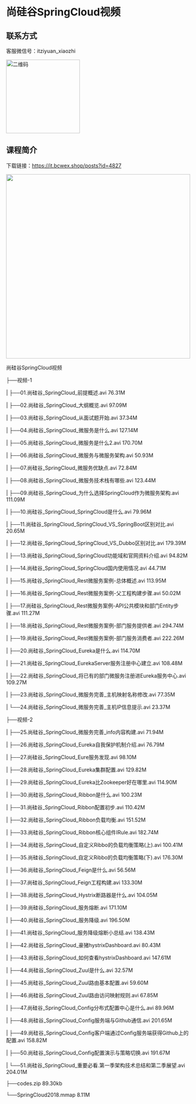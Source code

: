 # 尚硅谷SpringCloud视频

## 联系方式

客服微信号：itziyuan_xiaozhi

<img src="https://ziyuanyun.oss-cn-guangzhou.aliyuncs.com/common/20240614073449/666b82192834a.jpg" width="200" height="200" alt="二维码">

## 课程简介

下载链接：https://it.bcwex.shop/posts?id=4827

<img src="https://ziyuanyun.oss-cn-guangzhou.aliyuncs.com/yun/20241201153540/674c11cc4366c.jpg" width="500" alt="">

  

 尚硅谷SpringCloud视频

 ├──视频-1

 | ├──01.尚硅谷_SpringCloud_前提概述.avi 76.31M

 | ├──02.尚硅谷_SpringCloud_大纲概览.avi 97.09M

 | ├──03.尚硅谷_SpringCloud_从面试题开始.avi 37.34M

 | ├──04.尚硅谷_SpringCloud_微服务是什么.avi 127.14M

 | ├──05.尚硅谷_SpringCloud_微服务是什么2.avi 170.70M

 | ├──06.尚硅谷_SpringCloud_微服务与微服务架构.avi 50.93M

 | ├──07.尚硅谷_SpringCloud_微服务优缺点.avi 72.84M

 | ├──08.尚硅谷_SpringCloud_微服务技术栈有哪些.avi 123.44M

 | ├──09.尚硅谷_SpringCloud_为什么选择SpringCloud作为微服务架构.avi 111.09M

 | ├──10.尚硅谷_SpringCloud_SpringCloud是什么.avi 79.96M

 | ├──11.尚硅谷_SpringCloud_SpringCloud_VS_SpringBoot区别对比.avi 20.65M

 | ├──12.尚硅谷_SpringCloud_SpringCloud_VS_Dubbo区别对比.avi 179.39M

 | ├──13.尚硅谷_SpringCloud_SpringCloud功能域和官网资料介绍.avi 94.82M

 | ├──14.尚硅谷_SpringCloud_SpringCloud国内使用情况.avi 44.71M

 | ├──15.尚硅谷_SpringCloud_Rest微服务案例-总体概述.avi 113.95M

 | ├──16.尚硅谷_SpringCloud_Rest微服务案例-父工程构建步骤.avi 50.02M

 | ├──17.尚硅谷_SpringCloud_Rest微服务案例-API公共模块和部门Entity步骤.avi 111.27M

 | ├──18.尚硅谷_SpringCloud_Rest微服务案例-部门服务提供者.avi 294.74M

 | ├──19.尚硅谷_SpringCloud_Rest微服务案例-部门服务消费者.avi 222.26M

 | ├──20.尚硅谷_SpringCloud_Eureka是什么.avi 114.70M

 | ├──21.尚硅谷_SpringCloud_EurekaServer服务注册中心建立.avi 108.48M

 | ├──22.尚硅谷_SpringCloud_将已有的部门微服务注册进Eureka服务中心.avi 109.27M

 | ├──23.尚硅谷_SpringCloud_微服务完善_主机映射名称修改.avi 77.35M

 | └──24.尚硅谷_SpringCloud_微服务完善_主机IP信息提示.avi 23.37M

 ├──视频-2

 | ├──25.尚硅谷_SpringCloud_微服务完善_info内容构建.avi 71.94M

 | ├──26.尚硅谷_SpringCloud_Eureka自我保护机制介绍.avi 76.79M

 | ├──27.尚硅谷_SpringCloud_Eure服务发现.avi 98.10M

 | ├──28.尚硅谷_SpringCloud_Eureka集群配置.avi 129.82M

 | ├──29.尚硅谷_SpringCloud_Eureka比Zookeeper好在哪里.avi 114.90M

 | ├──30.尚硅谷_SpringCloud_Ribbon是什么.avi 100.23M

 | ├──31.尚硅谷_SpringCloud_Ribbon配置初步.avi 110.42M

 | ├──32.尚硅谷_SpringCloud_Ribbon负载均衡.avi 151.52M

 | ├──33.尚硅谷_SpringCloud_Ribbon核心组件IRule.avi 182.74M

 | ├──34.尚硅谷_SpringCloud_自定义Ribbo的负载均衡策略(上).avi 100.41M

 | ├──35.尚硅谷_SpringCloud_自定义Ribbo的负载均衡策略(下).avi 176.30M

 | ├──36.尚硅谷_SpringCloud_Feign是什么.avi 56.56M

 | ├──37.尚硅谷_SpringCloud_Feign工程构建.avi 133.30M

 | ├──38.尚硅谷_SpringCloud_Hystrix断路器是什么.avi 104.05M

 | ├──39.尚硅谷_SpringCloud_服务熔断.avi 171.10M

 | ├──40.尚硅谷_SpringCloud_服务降级.avi 196.50M

 | ├──41.尚硅谷_SpringCloud_服务降级熔断小总结.avi 138.43M

 | ├──42.尚硅谷_SpringCloud_豪猪hystrixDashboard.avi 80.43M

 | ├──43.尚硅谷_SpringCloud_如何查看hystrixDashboard.avi 147.61M

 | ├──44.尚硅谷_SpringCloud_Zuul是什么.avi 32.57M

 | ├──45.尚硅谷_SpringCloud_Zuul路由基本配置.avi 59.60M

 | ├──46.尚硅谷_SpringCloud_Zuul路由访问映射规则.avi 67.85M

 | ├──47.尚硅谷_SpringCloud_Config分布式配置中心是什么.avi 89.96M

 | ├──48.尚硅谷_SpringCloud_Config服务端与Github通信.avi 201.65M

 | ├──49.尚硅谷_SpringCloud_Config客户端通过Config服务端获得Github上的配置.avi 158.82M

 | ├──50.尚硅谷_SpringCloud_Config配置演示与策略切换.avi 191.67M

 | └──51.尚硅谷_SpringCloud_重要必看.第一季架构技术总结和第二季展望.avi 204.01M

 ├──codes.zip 89.30kb

 └──SpringCloud2018.mmap 8.11M

  